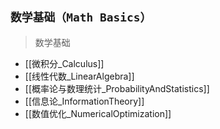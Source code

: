 
## `数学基础（Math Basics）`

> 数学基础


- [[微积分_Calculus]]
- [[线性代数_LinearAlgebra]]
- [[概率论与数理统计_ProbabilityAndStatistics]]
- [[信息论_InformationTheory]]
- [[数值优化_NumericalOptimization]]


